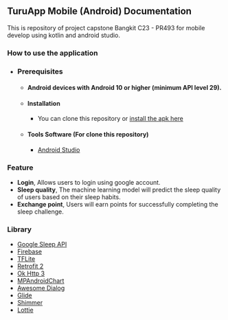 ## TuruApp Mobile (Android) Documentation
<p>This is repository of project capstone Bangkit C23 - PR493 for mobile develop using kotlin and android studio. </p>

### How to use the application
- ### Prerequisites
    - #### Android devices with Android 10 or higher (minimum API level 29).
    - #### Installation
      - You can clone this repository or [install the apk here](https://www.google.com/)
    - #### Tools Software (For clone this repository)
        - [Android Studio](https://developer.android.com/studio)
    

### Feature
- **Login**, Allows users to login using google account.
- **Sleep quality**, The machine learning model will predict the sleep quality of users based on their sleep habits.
- **Exchange point**, Users will earn points for successfully completing the sleep challenge.

### Library
- [Google Sleep API](https://developers.google.com/location-context/sleep)
- [Firebase](https://firebase.google.com)
- [TFLite](https://www.tensorflow.org/lite)
- [Retrofit 2](https://square.github.io/retrofit/)
- [Ok Http 3](https://square.github.io/okhttp/)
- [MPAndroidChart](https://github.com/PhilJay/MPAndroidChart)
- [Awesome Dialog](https://github.com/chnouman/AwesomeDialog)
- [Glide](https://github.com/bumptech/glide)
- [Shimmer](https://facebook.github.io/shimmer-android/)
- [Lottie](https://airbnb.design/lottie/)
   


